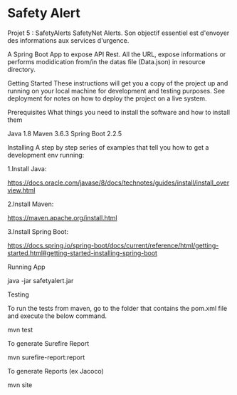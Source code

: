 # Safety Alert
Projet 5 : SafetyAlerts
SafetyNet Alerts. Son objectif essentiel est d'envoyer des informations aux services d'urgence. 

A Spring Boot App to expose API Rest.
All the URL, expose informations or performs modidication from/in the datas file (Data.json) in resource directory. 

Getting Started
These instructions will get you a copy of the project up and running on your local machine for development and testing purposes. See deployment for notes on how to deploy the project on a live system.

Prerequisites
What things you need to install the software and how to install them

Java 1.8
Maven 3.6.3
Spring Boot 2.2.5

Installing
A step by step series of examples that tell you how to get a development env running:

1.Install Java:

https://docs.oracle.com/javase/8/docs/technotes/guides/install/install_overview.html

2.Install Maven:

https://maven.apache.org/install.html

3.Install Spring Boot:

https://docs.spring.io/spring-boot/docs/current/reference/html/getting-started.html#getting-started-installing-spring-boot


Running App

java -jar safetyalert.jar

Testing

To run the tests from maven, go to the folder that contains the pom.xml file and execute the below command.

mvn test


To generate Surefire Report

mvn surefire-report:report


To generate Reports (ex Jacoco)

mvn site
